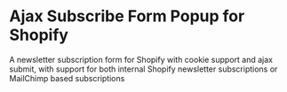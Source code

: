Ajax Subscribe Form Popup for Shopify
============================

A newsletter subscription form for Shopify with cookie support and ajax submit, with support for both internal Shopify newsletter subscriptions or MailChimp based subscriptions
